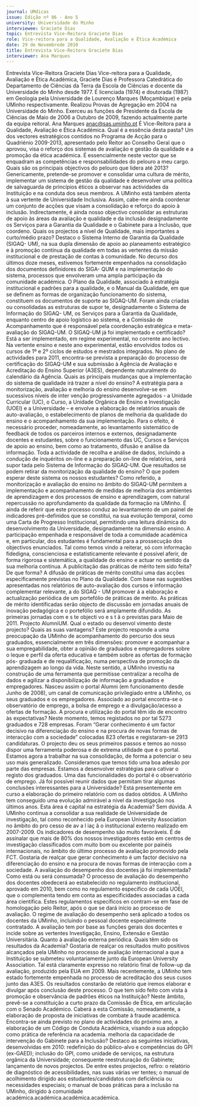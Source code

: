 ```yaml
---
journal: UMdicas
issue: Edição nº 86 - Ano 5
university: Universidade do Minho
interviewee: Graciete Dias
topic: Entrevista Vice-Reitora Graciete Dias
role: Vice-reitora para a Qualidade, Avaliação e Ética Académica
date: 29 de Novembrode 2010
title: Entrevista Vice-Reitora Graciete Dias
interviewer: Ana Marques
---
```



Entrevista Vice-Reitora Graciete Dias 
Vice-reitora para a Qualidade, Avaliação e Ética Académica,
Graciete Dias é Professora Catedrática do Departamento de
Ciências da Terra da Escola de Ciências e docente da Universidade
do Minho desde 1977. É licenciada (1974) e doutorada (1987) em Geologia
pela Universidade de Lourenço Marques (Moçambique) e pela UMinho
respectivamente. Realizou Provas de Agregação em 2004 na Universidade
do Minho. Exerceu as funções de Presidente da Escola de Ciências de Maio
de 2006 a Outubro de 2009, fazendo actualmente parte da equipa reitoral.
Ana Marques
anac@sas.uminho.pt
É Vice-Reitora para a Qualidade,
Avaliação e Ética Académica.
Qual é a essência desta pasta?
Um dos vectores estratégicos
contidos no Programa de Acção
para o Quadriénio 2009-2013,
apresentado pelo Reitor ao
Conselho Geral que o aprovou, visa
o reforço dos sistemas de
avaliação e gestão da
qualidade e a promoção da ética
académica. É essencialmente
neste vector que se enquadram as
competências e
responsabilidades do pelouro a
meu cargo.
Quais são os principais
objectivos do pelouro que lidera
até 2013?
Genericamente,
pretende-se promover e
consolidar uma cultura
de mérito, implementar
um sistema de gestão
da qualidade e
desenvolver uma
politica de salvaguarda
de princípios éticos a
observar nas
actividades da
Instituição e na
conduta dos seus
membros. A UMinho
está também atenta à
sua vertente de
Universidade Inclusiva.
Assim, cabe-me ainda coordenar
um conjunto de acções que visam
a consolidação e reforço do apoio
à inclusão.
Indirectamente, é ainda nosso
objectivo consolidar as estruturas
de apoio às áreas da avaliação e
qualidade e da inclusão
designadamente os Serviços para
a Garantia da Qualidade e o
Gabinete para a Inclusão, que
coordeno.
Quais os projectos a nível de
Qualidade, mais importantes a
curto/médio prazo?
Destaco o Sistema Interno de
Garantia da Qualidade (SIGAQ-
UM), na sua dupla dimensão de
apoio ao planeamento estratégico
e à promoção contínua da
qualidade em todas as vertentes
da missão institucional e de
prestação de contas à
comunidade.
No decurso dos últimos doze
meses, estivemos fortemente
empenhados na consolidação dos
documentos definidores do SIGA-
QUM e na implementação do
sistema, processos que
envolveram uma ampla
participação da comunidade
académica. O Plano da Qualidade,
associado à estratégia
institucional e padrões para a
qualidade, e o Manual da
Qualidade, em que se definem as
formas de organização
funcionamento do sistema,
constituem os documentos de
suporte ao SIGAQ-UM.
Foram ainda criadas ou
consolidadas as estruturas de
supor te, designadamente o
Sistema de Informação do SIGAQ-
UM, os Serviços para a Garantia da
Qualidade, enquanto centro de
apoio logístico ao sistema, e a
Comissão de Acompanhamento
que é responsável pela
coordenação estratégica e meta-
avaliação do SIGAQ-UM.
O SIGAQ-UM já foi implementado e
certificado?
Está a ser
implementado, em
regime experimental,
no corrente ano lectivo.
Na vertente ensino e
neste ano
experimental, estão
envolvidos todos os
cursos de 1º e 2º ciclos
de estudos e mestrados
integrados.
No plano de actividades para
2011, encontra-se prevista a
preparação do processo de
certificação do SIGAQ-UM e sua
submissão à Agência de Avaliação
e Acreditação do Ensino Superior
(A3ES), dependente
naturalmente do calendário da
Agência.
Quais as principais mudanças
que a implementação do sistema
de qualidade irá trazer a nível do
ensino?
A estratégia para a monitorização,
avaliação e melhoria do ensino
desenvolve-se em sucessivos
níveis de inter venção
progressivamente agregados - a
Unidade Curricular (UC), o Curso, a
Unidade Orgânica de Ensino e
Investigação (UOEI) e a
Universidade – e envolve a
elaboração de relatórios anuais de
auto-avaliação, o
estabelecimento de planos de
melhoria da qualidade do ensino e
o acompanhamento da sua
implementação.
Para o efeito, é necessário
proceder, nomeadamente, ao
levantamento sistemático de
feedback de todos os parceiros
internos e externos,
designadamente docentes e
estudantes, sobre o
funcionamento das UC, Cursos e
Serviços de apoio ao ensino, bem
como ao tratamento, difusão e
análise da informação. Toda a
actividade de recolha e análise de
dados, incluindo a condução de
inquéritos on-line e a preparação
on-line de relatórios, será
supor tada pelo Sistema de
Informação do SIGAQ-UM.
Que resultados se podem retirar
da monitorização da qualidade do
ensino? O que podem esperar
deste sistema os nossos
estudantes?
Como referido, a monitorização e
avaliação do ensino no âmbito do
SIGAQ-UM permitem a
implementação e
acompanhamento de medidas de
melhoria dos ambientes de
aprendizagem e dos processos de
ensino e aprendizagem, com
natural repercussão no
aprofundamento da qualidade da
formação na UMinho. É ainda de
referir que este processo conduz
ao levantamento de um painel de
indicadores pré-definidos que se
constitui, na sua evolução
temporal, como uma Carta de
Progresso Institucional,
permitindo uma leitura dinâmica
do desenvolvimento da
Universidade, designadamente na
dimensão ensino.
A participação
empenhada e
responsável de toda a
comunidade académica
e, em particular, dos
estudantes é
fundamental para a
prossecução dos
objectivos enunciados.
Tal como temos vindo a
reiterar, só com
informação fidedigna,
conscienciosa e
estatisticamente
relevante é possível
aferir, de forma rigorosa
e sistemática, a
qualidade do ensino e
actuar no sentido da
sua melhoria contínua.
A publicitação das práticas de
mérito tem sido feita? De que
forma?
A difusão de práticas de mérito
constitui uma das acções
especificamente previstas no
Plano da Qualidade. Com base nas
sugestões apresentadas nos
relatórios de auto-avaliação dos
cursos e informação
complementar relevante, a
do SIGAQ - UM promover á a
elaboração e actualização
periódica de um portefólio de
práticas de mérito. As práticas de
mérito identificadas serão objecto
de discussão em jornadas anuais
de inovação pedagógica e o
portefólio será amplamente
difundido. As primeiras jornadas
com e s te objecti vo e s t ã o
previstas para Maio de 2011.
Projecto AlumniUM. Qual o estado
ou desenvol vimento deste
projecto? Quais as suas
vantagens?
Este projecto responde a uma
preocupação da UMinho de
acompanhamento do percurso
dos seus graduados,
essencialmente em três
dimensões: promover e
acompanhar a sua
empregabilidade, obter a opinião
de graduados e empregadores
sobre o leque e perfil da oferta
educativa e também sobre as
ofertas de formação pós-
graduada e de requalificação,
numa perspectiva de promoção
da aprendizagem ao longo da vida.
Neste sentido, a UMinho investiu
na construção de uma ferramenta
que permitisse centralizar a
recolha de dados e agilizar a
disponibilização de informação a
graduados e empregadores.
Nasceu assim o portal Alumni (em
funcionamento desde Junho de
2008), um canal de comunicação
privilegiado entre a UMinho, os
seus graduados e os
empregadores. Associado ao
portal encontra-se o observatório
de emprego, a bolsa de emprego e
a divulgação/acesso a ofertas de
formação.
A procura e utilização do portal
têm ido de encontro às
expectativas?
Neste momento, temos
registados no por tal 5273
graduados e 728 empresas. Foram
“Gerar
conhecimento é
um factor decisivo
na diferenciação
do ensino e na
procura de novas
formas de
interacção com a
sociedade”
colocadas 823 ofertas e
registaram-se 2913 candidaturas.
O projecto deu os seus primeiros
passos e temos ao nosso dispor
uma ferramenta poderosa e de
extrema utilidade que é o portal.
Estamos agora a trabalhar na sua
consolidação, de forma a
potenciar o seu uso mais
generalizado. Consideramos que
temos tido uma boa adesão por
parte das empresas. Estamos a
desenvolver estratégias para
cativar o registo dos graduados.
Uma das funcionalidades do
portal é o observatório de
emprego. Já foi possível reunir
dados que permitam tirar
algumas conclusões
interessantes para a
Universidade?
Está presentemente em curso a
elaboração do primeiro relatório
com os dados obtidos.
A UMinho tem conseguido uma
evolução admirável a nível da
investigação nos últimos anos.
Esta área é capital na estratégia
da Academia?
Sem dúvida. A UMinho continua a
consolidar a sua realidade de
Universidade de investigação, tal
como reconhecido pela European
University Association no âmbito
do pro cesso de av a l iaç ã o
institucional externo realizado em
2007-2009. Os indicadores de
desempenho são muito
favoráveis.
É de assinalar que mais
de 80% dos nossos
investigadores estão
em centros de
investigação
classificados com
muito bom ou excelente
por painéis
internacionais, no
âmbito do último
processo de avaliação
promovido pela FCT.
Gostaria de realçar que
gerar conhecimento é
um factor decisivo na
diferenciação do ensino
e na procura de novas
formas de interacção
com a sociedade.
A avaliação do desempenho dos
docentes já foi implementada?
Como está ou será consumada?
O processo de avaliação do
desempenho dos docentes
obedecerá ao estabelecido no
regulamento institucional,
aprovado em 2010, bem como no
regulamento específico de cada
UOEI, que o complementa tendo
em conta as especificidades
associadas a cada área científica.
Estes regulamentos específicos
en contram-se em fase de
homologação pelo Reitor, após o
que se dará início ao processo de
avaliação.
O regime de avaliação
do desempenho será
aplicado a todos os
docentes da UMinho,
incluindo o pessoal
docente especialmente
contratado. A avaliação
tem por base as
funções gerais dos
docentes e incide sobre
as vertentes
Investigação, Ensino,
Extensão e Gestão
Universitária.
Quanto à avaliação externa
periódica. Quais têm sido os
resultados da Academia?
Gostaria de realçar os resultados
muito positivos alcançados pela
UMinho no processo de avaliação
internacional a que a Instituição
se submeteu voluntariamente
junto da European University
Association. Tal está claramente
expresso no relatório final de
follow-up da avaliação, produzido
pela EUA em 2009.
Mais recentemente, a UMinho tem
estado fortemente empenhada no
processo de acreditação dos seus
cusos junto das A3ES. Os
resultados constarão de relatório
que iremos elaborar e divulgar
após conclusão deste processo.
O que tem sido feito com vista à
promoção e observância de
padrões éticos na Instituição?
Neste âmbito, prevê-se a
constituição a curto prazo da
Comissão de Ética, em articulação
com o Senado Académico.
Caberá a esta
Comissão,
nomeadamente, a
elaboração de proposta
de iniciativas de
combate à fraude
académica.
Encontra-se ainda previsto no
plano de actividades do próximo
ano, a elaboração de um Código de
Conduta Académica, visando a sua
adopção como prática de
referência na academia.
melhoria da capacidade de
intervenção do Gabinete para a
Inclusão?
Destaco as seguintes iniciativas,
desenvolvidas em 2010: 
redefinição do público-alvo e
competências do GPI (ex-GAED);
inclusão do GPI, como unidade de
serviços, na estrutura orgânica da
Universidade; consequente
reestruturação do Gabinete;
lançamento de novos projectos.
De entre estes projectos, refiro: o
relatório de diagnóstico de
acessibilidades, nas suas várias
ver tentes; o manual de
acolhimento dirigido aos
estudantes/candidatos com
deficiência ou necessidades
especiais; o manual de boas
práticas para a inclusão na
UMinho, dirigido à comunidade
académica.académica.académica.académica.
